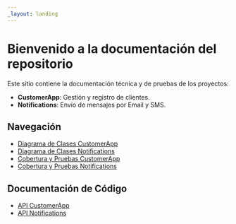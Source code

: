 ```yaml
---
_layout: landing
---
```


# Bienvenido a la documentación del repositorio

Este sitio contiene la documentación técnica y de pruebas de los proyectos:

- **CustomerApp**: Gestión y registro de clientes.
- **Notifications**: Envío de mensajes por Email y SMS.

## Navegación

- [Diagrama de Clases CustomerApp](CustomerApp/disenio.md)
- [Diagrama de Clases Notifications](Notifications/disenio.md)
- [Cobertura y Pruebas CustomerApp](CustomerApp/CustomerApp.Domain.Tests/TestResults/)
- [Cobertura y Pruebas Notifications](Notifications/Notifications.Domain.Tests/TestResults/)

## Documentación de Código

- [API CustomerApp](api/CustomerApp.Domain/index.html)
- [API Notifications](api/Notifications.Domain/index.html)